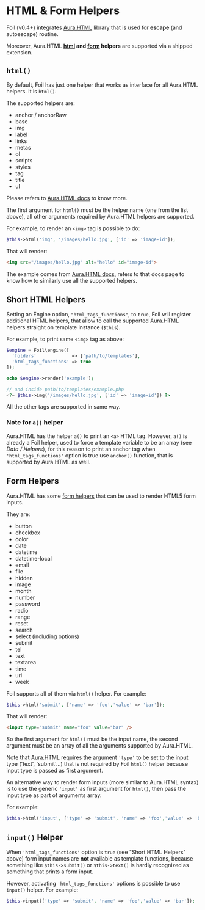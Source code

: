 <!--
currentMenu: "htmlhelpers"
currentSection: "Functions"
title: "HTML & Form Helpers"
-->

# HTML & Form Helpers

Foil (v0.4+) integrates [Aura.HTML](https://github.com/auraphp/Aura.Html) library that is used for **escape** (and autoescape) routine.

Moreover, Aura.HTML **[html](https://github.com/auraphp/Aura.Html/blob/2.x/README-HELPERS.md) and 
[form](https://github.com/auraphp/Aura.Html/blob/2.x/README-FORMS.md) helpers** are supported via a shipped extension.

## `html()`

By default, Foil has just one helper that works as interface for all Aura.HTML helpers. It is `html()`.

The supported helpers are:

 - anchor / anchorRaw
 - base
 - img
 - label
 - links
 - metas
 - ol
 - scripts
 - styles
 - tag
 - title
 - ul
 
Please refers to [Aura.HTML docs](https://github.com/auraphp/Aura.Html/blob/2.x/README-HELPERS.md) to
know more.
 
The first argument for `html()` must be the helper name (one from the list above), all other arguments required by Aura.HTML helpers are supported.

For example, to render an `<img>` tag is possible to do:

```php
$this->html('img', '/images/hello.jpg', ['id' => 'image-id']);
```

That will render:

```html
<img src="/images/hello.jpg" alt="hello" id="image-id">
```

The example comes from [Aura.HTML docs](https://github.com/auraphp/Aura.Html/blob/2.x/README-HELPERS.md#img),
refers to that docs page to know how to similarly use all the supported helpers.


## Short HTML Helpers

Setting an Engine option, `"html_tags_functions"`, to `true`, Foil will register additional HTML helpers,
that allow to call the supported Aura.HTML helpers straight on template instance (`$this`).

For example, to print same `<img>` tag as above:

```php
$engine = Foil\engine([
  'folders'             => ['path/to/templates'],
  'html_tags_functions' => true
]);

echo $engine->render('example');

// and inside path/to/templates/example.php
<?= $this->img('/images/hello.jpg', ['id' => 'image-id']) ?>
```

All the other tags are supported in same way.

### Note for `a()` helper

Aura.HTML has the helper `a()` to print an `<a>` HTML tag. However, `a()` is already a Foil helper,
used to force a template variable to be an array (see *Data / Helpers*), for this reason to print an
anchor tag when `'html_tags_functions'` option is true use `anchor()` function, that is supported by
Aura.HTML as well.


## Form Helpers

Aura.HTML has some [form helpers](https://github.com/auraphp/Aura.Html/blob/2.x/README-FORMS.md#html-5-input-elements) that
can be used to render HTML5 form inputs.

They are:

 - button
 - checkbox
 - color
 - date
 - datetime
 - datetime-local
 - email
 - file
 - hidden
 - image
 - month
 - number
 - password
 - radio
 - range
 - reset
 - search
 - select (including options)
 - submit
 - tel
 - text
 - textarea
 - time
 - url
 - week

Foil supports all of them via `html()` helper. For example:

```php
$this->html('submit', ['name' => 'foo','value' => 'bar']);
```

That will render:

```html
<input type="submit" name="foo" value="bar" />
```

So the first argument for `html()` must be the input name, the second argument must be an array of all
 the arguments supported by Aura.HTML.

Note that Aura.HTML requires the argument `'type'` to be set to the input type ('text', 'submit'...) 
that is not required by  Foil `html()` helper because input type is passed as first argument.

An alternative way to render form inputs (more similar to Aura.HTML syntax) is to use the generic `'input'`
as first argument for `html()`, then pass the input type as part of arguments array.

For example:

```php
$this->html('input', ['type' => 'submit', 'name' => 'foo','value' => 'bar']);
```

## `input()` Helper

When `'html_tags_functions'` option is `true` (see "Short HTML Helpers" above) form input names are **not** available
as template functions, because something like `$this->submit()` or `$this->text()` is hardly recognized as something
that prints a form input.

However, activating `'html_tags_functions'` options is possible to use `input()` helper. For example:

```php
$this->input(['type' => 'submit', 'name' => 'foo','value' => 'bar']);
```


